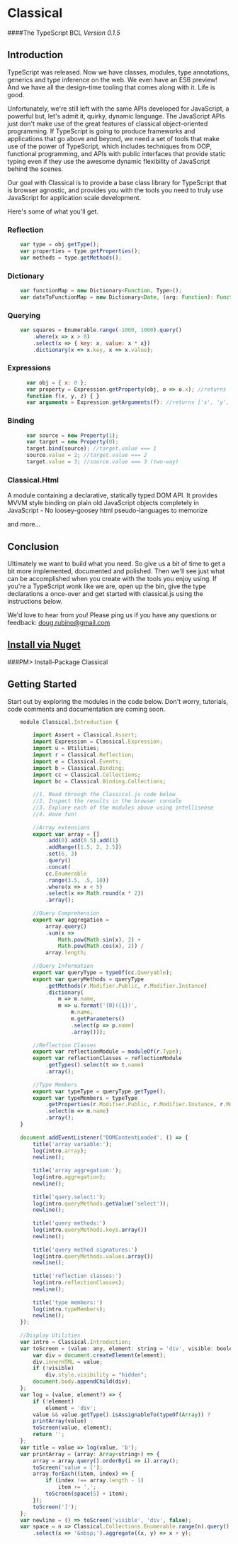# Classical
####The TypeScript BCL 
*Version 0.1.5*

## Introduction
TypeScript was released. Now we have classes, modules, type annotations, generics and type inference on the web. We even have an ES6 preview! And we have all the design-time tooling that comes along with it. Life is good.


Unfortunately, we're still left with the same APIs developed for JavaScript, a powerful but, let's admit it, quirky, dynamic language. 
The JavaScript APIs just don't make use of the great features of classical object-oriented programming. If TypeScript is going to produce 
frameworks and applications that go above and beyond, we need a set of tools that make use of the power of TypeScript, which includes 
techniques from OOP, functional programming, and APIs with public interfaces that provide static typing even if they use the awesome 
dynamic flexibility of JavaScript behind the scenes. 


Our goal with Classical is to provide a base class library for TypeScript that is browser agnostic, and provides
you with the tools you need to truly use JavaScript for application scale development. 


Here's some of what you'll get.

### Reflection
```javascript
	var type = obj.getType();
	var properties = type.getProperties();
    var methods = type.getMethods();
```

### Dictionary
```javascript
	var functionMap = new Dictionary<Function, Type>();
	var dateToFunctionMap = new Dictionary<Date, (arg: Function): Function>();
```
     
### Querying
```javascript
    var squares = Enumerable.range(-1000, 1000).query()
		.where(x => x > 0)
        .select(x => { key: x, value: x * x})
        .dictionary(x => x.key, x => x.value);
```
  
### Expressions
```javascript
	  var obj = { x: 0 };
	  var property = Expression.getProperty(obj, o => o.x); //returns 'x'
	  function f(x, y, z) { }
	  var arguments = Expression.getArguments(f): //returns ['x', 'y', 'z']
```
	  
### Binding
```javascript
	  var source = new Property(1);
	  var target = new Property(0);
	  target.bind(source); //target.value === 1
	  source.value = 2; //target.value === 2
	  target.value = 3; //source.value === 3 (two-way)
```

### Classical.Html
A module containing a declarative, statically typed DOM API.
It provides MVVM style binding on plain old JavaScript objects completely in JavaScript -
No loosey-goosey html pseudo-languages to memorize


and more...


## Conclusion

Ultimately we want to build what you need. 
So give us a bit of time to get a bit more implemented, documented and polished.
Then we'll see just what can be accomplished when you create with the tools you enjoy using.
If you're a TypeScript wonk like we are, open up the bin, give the type declarations a once-over and get started with classical.js using the instructions below.

We'd love to hear from you! Please ping us if you have any questions or feedback:
doug.rubino@gmail.com
 
## [Install via Nuget](https://www.nuget.org/packages/Classical/)
###PM> Install-Package Classical

## Getting Started

Start out by exploring the modules in the code below. Don't worry, tutorials, code comments and documentation are coming soon.

```javascript
	module Classical.Introduction {
	
	    import Assert = Classical.Assert;
	    import Expression = Classical.Expression;
	    import u = Utilities;
	    import r = Classical.Reflection;
	    import e = Classical.Events;
	    import b = Classical.Binding;
	    import cc = Classical.Collections;
	    import bc = Classical.Binding.Collections;
	
	    //1. Read through the Classical.js code below
	    //2. Inspect the results in the browser console
	    //3. Explore each of the modules above using intellisense
	    //4. Have fun!
	
	    //Array extensions
	    export var array = []
	        .add(0).add(0.5).add(1)
	        .addRange([1.5, 2, 2.5])
	        .set(6, 3)
	        .query()
	        .concat(
	        cc.Enumerable
	        .range(3.5, .5, 10))
	        .where(x => x < 5)
	        .select(x => Math.round(x * 2))
	        .array();
	
	    //Query Comprehension
	    export var aggregation =
	        array.query()
	        .sum(x =>
	            Math.pow(Math.sin(x), 2) +
	            Math.pow(Math.cos(x), 2)) /
	        array.length;
	
	    //Query Information
	    export var queryType = typeOf(cc.Queryable);
	    export var queryMethods = queryType
	        .getMethods(r.Modifier.Public, r.Modifier.Instance)
	        .dictionary(
	            m => m.name,
	            m => u.format('{0}({1})',
	                m.name,
	                m.getParameters()
	                .select(p => p.name)
	                .array()));
	
	    //Reflection Classes
	    export var reflectionModule = moduleOf(r.Type);
	    export var reflectionClasses = reflectionModule
	        .getTypes().select(t => t.name)
	        .array();
	
	    //Type Members
	    export var typeType = queryType.getType();
	    export var typeMembers = typeType
	        .getProperties(r.Modifier.Public, r.Modifier.Instance, r.Modifier.Static)
	        .select(m => m.name)
	        .array();
	}
	
	document.addEventListener('DOMContentLoaded', () => {
	    title('array variable:');
	    log(intro.array);
	    newline();
	
	    title('array aggregation:');
	    log(intro.aggregation);
	    newline();
	
	    title('query.select:');
	    log(intro.queryMethods.getValue('select'));
	    newline();
	
	    title('query methods:')
	    log(intro.queryMethods.keys.array())
	    newline();
	
	    title('query method signatures:')
	    log(intro.queryMethods.values.array())
	    newline();
	
	    title('reflection classes:')
	    log(intro.reflectionClasses);
	    newline();
	
	    title('type members:')
	    log(intro.typeMembers);
	    newline();
	});
	
	//Display Utilities
	var intro = Classical.Introduction;
	var toScreen = (value: any, element: string = 'div', visible: boolean = true) => {
	    var div = document.createElement(element);
	    div.innerHTML = value;
	    if (!visible)
	        div.style.visibility = "hidden";
	    document.body.appendChild(div);
	};
	var log = (value, element?) => {
	    if (!element)
	        element = 'div';
	    value && value.getType().isAssignableTo(typeOf(Array)) ?
	    printArray(value) :
	    toScreen(value, element);
	    return '';
	};
	var title = value => log(value, 'b');
	var printArray = (array: Array<string>) => {
	    array = array.query().orderBy(i => i).array();
	    toScreen('value = [');
	    array.forEach((item, index) => {
	        if (index !== array.length - 1)
	            item += ',';
	        toScreen(space(5) + item);
	    });
	    toScreen(']');
	};
	var newline = () => toScreen('visible', 'div', false);
	var space = n => Classical.Collections.Enumerable.range(n).query()
	    .select(x => '&nbsp;').aggregate((x, y) => x + y);
```


